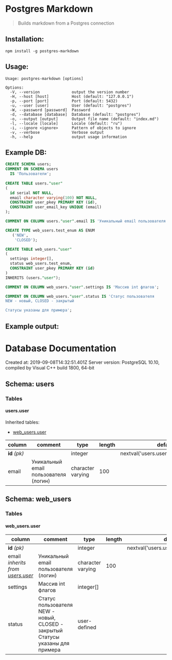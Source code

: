 # Postgres Markdown
> Builds markdown from a Postgres connection

## Installation:
```
npm install -g postgres-markdown
```


## Usage:
```
Usage: postgres-markdown [options]

Options:
  -V, --version              output the version number
  -H, --host [host]          Host (default: "127.0.0.1")
  -p, --port [port]          Port (default: 5432)
  -u, --user [user]          User (default: "postgres")
  -W, --password [password]  Password
  -d, --database [database]  Database (default: "postgres")
  -o, --output [output]      Output file name (default: "index.md")
  -l, --locale [locale]      Locale (default: "ru")
  -i, --ignore <ignore>      Pattern of objects to ignore
  -v, --verbose              Verbose output
  -h, --help                 output usage information

```

## Example DB: 

```sql
CREATE SCHEMA users;
COMMENT ON SCHEMA users
  IS 'Пользователи';
  
CREATE TABLE users."user"
(
  id serial NOT NULL,
  email character varying(100) NOT NULL,
  CONSTRAINT user_pkey PRIMARY KEY (id),
  CONSTRAINT user_email_key UNIQUE (email)
);

COMMENT ON COLUMN users."user".email IS 'Уникальный email пользователя (логин)';

CREATE TYPE web_users.test_enum AS ENUM
   ('NEW',
    'CLOSED');

CREATE TABLE web_users."user"
(
  settings integer[],
  status web_users.test_enum,
  CONSTRAINT user_pkey PRIMARY KEY (id)
)
INHERITS (users."user");

COMMENT ON COLUMN web_users."user".settings IS 'Массив int флагов';

COMMENT ON COLUMN web_users."user".status IS 'Статус пользователя
NEW - новый, CLOSED - закрытый

Статусы указаны для примера';
```

## Example output:

# Database Documentation

Created at: 2019-09-08T14:32:51.401Z
Server version: PostgreSQL 10.10, compiled by Visual C++ build 1800, 64-bit
## Schema: users

### Tables

#### users.user


Inherited tables:


 - [web_users.user](#web_users.user)

column | comment | type | length | default | constraints | values
--- | --- | --- | --- | --- | --- | ---
**id** _(pk)_ |  | integer |  | nextval('users.user_id_seq'::regclass) | NOT NULL | 
email | Уникальный email пользователя (логин) | character varying | 100 |  | NOT NULL | 

## Schema: web_users

### Tables

#### web_users.user

column | comment | type | length | default | constraints | values
--- | --- | --- | --- | --- | --- | ---
**id** _(pk)_ |  | integer |  | nextval('users.user_id_seq'::regclass) | NOT NULL | 
email *inherits from [users.user](#users.user)* | Уникальный email пользователя (логин) | character varying | 100 |  | NOT NULL | 
settings | Массив int флагов | integer[] |  |  |  | 
status | Статус пользователя NEW - новый, CLOSED - закрытый  Статусы указаны для примера | user-defined |  |  |  | NEW, CLOSED

